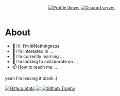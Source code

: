 <div align="center">
  <a href=""><img src="https://komarev.com/ghpvc/?username=ansonseti&color=blue" alt="Profile Views" /></a>
<a href="https://discord.gg/pXWXB4a969"><img src="https://img.shields.io/discord/1039545644286759013?color=5865F2&logo=discord&logoColor=white" alt="Discord server" /></a>
  </div>
<br>

# About
- 👋 Hi, I’m @Nothingness
- 👀 I’m interested in ...
- 🌱 I’m currently learning ...
- 💞️ I’m looking to collaborate on ...
- 📫 How to reach me ...

yeah I'm leaving it blank :)
<br>

<a href="https://github.com/Ansonseti">
  <img align="center" src="https://github-readme-stats.vercel.app/api?username=nothinghollow&show_icons=true&theme=radical" alt="Github Stats"/>
  
  <img align="center" src="https://github-readme-stats.vercel.app/api/top-langs?username=nothinghollow&layout=compact&theme=material-palenight"/>
  
  <img align="center" src="https://github-profile-trophy.vercel.app/?username=nothinghollow&theme=dracula" alt="Github Trophy"/>
</a>
<!---
Ansonseti/Ansonseti is a ✨ special ✨ repository because its `README.md` (this file) appears on your GitHub profile.
You can click the Preview link to take a look at your changes.
--->
